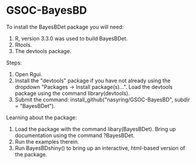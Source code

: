 # GSOC-BayesBD

To install the BayesBDet package you will need:
  1.  R, version 3.3.0 was used to build BayesBDet.
  2.  Rtools.
  3.  The devtools package.
  
Steps:
  1.  Open Rgui.
  2.  Install the "devtools" package if you have not already using the dropdown "Packages -> Install package(s)...".  Load the devtools      package using the command library(devtools).  
  3.  Submit the command: install_github("nasyring/GSOC-BayesBD", subdir = "BayesBDet").
  
Learning about the package:
  1.  Load the package with the command libary(BayesBDet).  Bring up documentation using the command ?BayesBDet.
  2.  Run the examples therein.
  3.  Run BayesBDshiny() to bring up an interactive, html-based version of the package.

